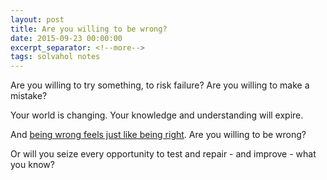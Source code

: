 ```yaml
---
layout: post
title: Are you willing to be wrong?
date: 2015-09-23 00:00:00
excerpt_separator: <!--more-->
tags: solvahol notes
---
```


Are you willing to try something, to risk failure? Are you willing to make a mistake?

Your world is changing. Your knowledge and understanding will expire.
<!--more-->

And [being wrong feels just like being right](http://www.ted.com/talks/kathryn_schulz_on_being_wrong). Are you willing to be wrong?

Or will you seize every opportunity to test and repair - and improve - what you know?
